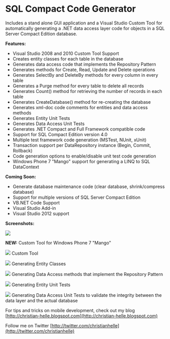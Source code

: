 # SQL Compact Code Generator

Includes a stand alone GUI application and a Visual Studio Custom Tool for automatically generating a .NET data access layer code for objects in a SQL Server Compact Edition database.

**Features:**

*   Visual Studio 2008 and 2010 Custom Tool Support
*   Creates entity classes for each table in the database
*   Generates data access code that implements the Repository Pattern
*   Generates methods for Create, Read, Update and Delete operations
*   Generates SelectBy and DeleteBy methods for every column in every table
*   Generates a Purge method for every table to delete all records
*   Generates Count() method for retrieving the number of records in each table
*   Generates CreateDatabase() method for re-creating the database
*   Generates xml-doc code comments for entities and data access methods
*   Generates Entity Unit Tests
*   Generates Data Access Unit Tests
*   Generates .NET Compact and Full Framework compatible code
*   Support for SQL Compact Edition version 4.0
*   Multiple test framework code generation (MSTest, NUnit, xUnit)
*   Transaction support per DataRepository instance (Begin, Commit, Rollback)
*   Code generation options to enable/disable unit test code generation
*   Windows Phone 7 "Mango" support for generating a LINQ to SQL DataContext

**Coming Soon:**

*   Generate database maintenance code (clear database, shrink/compress database)
*   Support for multiple versions of SQL Server Compact Edition
*   VB.NET Code Support
*   Visual Studio Add-in
*   Visual Studio 2012 support

**Screenshots:**

![](http://download.codeplex.com/download?ProjectName=sqlcecodegen&DownloadId=256691)

**NEW:** Custom Tool for Windows Phone 7 "Mango"

![](http://download.codeplex.com/download?ProjectName=sqlcecodegen&DownloadId=256711)
Custom Tool

![](http://download.codeplex.com/download?ProjectName=sqlcecodegen&DownloadId=219216)
Generating Entity Classes

![](http://download.codeplex.com/download?ProjectName=sqlcecodegen&DownloadId=219219)
Generating Data Access methods that implement the Repository Pattern

![](http://download.codeplex.com/download?ProjectName=sqlcecodegen&DownloadId=217329)
Generating Entity Unit Tests

![](http://download.codeplex.com/download?ProjectName=sqlcecodegen&DownloadId=217330)
Generating Data Access Unit Tests to validate the integrity between the data layer and the actual database


For tips and tricks on mobile development, check out my blog
[http://christian-helle.blogspot.com](http://christian-helle.blogspot.com)

Follow me on Twitter
[http://twitter.com/christianhelle](http://twitter.com/christianhelle)
